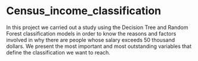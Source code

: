 # Census_income_classification
In this project we carried out a study using the Decision Tree and Random Forest classification models in order to know the reasons and factors involved in why there are people whose salary exceeds 50 thousand dollars. We present the most important and most outstanding variables that define the classification we want to reach.
